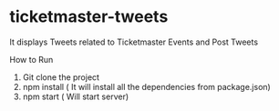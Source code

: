 # ticketmaster-tweets
It displays Tweets related to Ticketmaster Events and Post Tweets

How to Run

1. Git clone the project
2. npm install ( It will install all the dependencies from package.json)
3. npm start ( Will start server)
